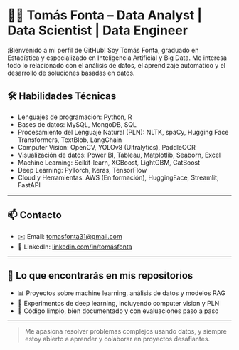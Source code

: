 # 👨‍💻 Tomás Fonta – Data Analyst | Data Scientist | Data Engineer

¡Bienvenido a mi perfil de GitHub! Soy Tomás Fonta, graduado en Estadística y especializado en Inteligencia Artificial y Big Data. Me interesa todo lo relacionado con el análisis de datos, el aprendizaje automático y el desarrollo de soluciones basadas en datos.

## 🛠 Habilidades Técnicas

- Lenguajes de programación: Python, R
- Bases de datos: MySQL, MongoDB, SQL
- Procesamiento del Lenguaje Natural (PLN): NLTK, spaCy, Hugging Face Transformers, TextBlob, LangChain
- Computer Vision: OpenCV, YOLOv8 (Ultralytics), PaddleOCR
- Visualización de datos: Power BI, Tableau, Matplotlib, Seaborn, Excel
- Machine Learning: Scikit-learn, XGBoost, LightGBM, CatBoost
- Deep Learning: PyTorch, Keras, TensorFlow
- Cloud y Herramientas: AWS (En formación), HuggingFace, Streamlit, FastAPI

---

## 📫 Contacto

- ✉️ Email: tomasfonta31@gmail.com  
- 🔗 LinkedIn: [linkedin.com/in/tomásfonta](https://www.linkedin.com/in/tomasfonta/)

---

## 🚀 Lo que encontrarás en mis repositorios

- 📊 Proyectos sobre machine learning, análisis de datos y modelos RAG
- 🧠 Experimentos de deep learning, incluyendo computer vision y PLN
- 📁 Código limpio, bien documentado y con evaluaciones paso a paso

---

> Me apasiona resolver problemas complejos usando datos, y siempre estoy abierto a aprender y colaborar en proyectos desafiantes.

